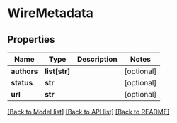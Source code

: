 # WireMetadata

## Properties
Name | Type | Description | Notes
------------ | ------------- | ------------- | -------------
**authors** | **list[str]** |  | [optional] 
**status** | **str** |  | [optional] 
**url** | **str** |  | [optional] 

[[Back to Model list]](../README.md#documentation-for-models) [[Back to API list]](../README.md#documentation-for-api-endpoints) [[Back to README]](../README.md)

